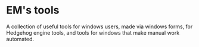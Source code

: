 # EM's tools
A collection of useful tools for windows users, made via windows forms, for Hedgehog engine tools, and tools for windows that make manual work automated.
